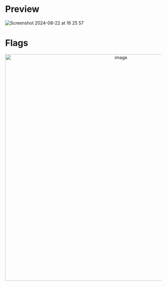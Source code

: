 # Preview

![Screenshot 2024-08-22 at 16 25 57](https://github.com/user-attachments/assets/56cc51b0-bcb8-46f0-9e87-b8e773199998)

# Flags

<div align="center">
  <img width="729" alt="image" src="https://github.com/user-attachments/assets/4a0d23f7-e2c9-4cd8-951d-665be654c1a3">
</div>
